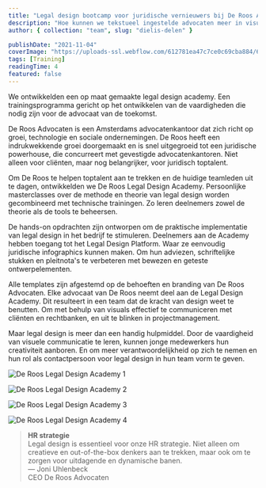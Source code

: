 ```yaml
---
title: "Legal design bootcamp voor juridische vernieuwers bij De Roos Advocaten"
description: "Hoe kunnen we tekstueel ingestelde advocaten meer in visueel laten denken en werken?"
author: { collection: "team", slug: "dielis-delen" }

publishDate: "2021-11-04"
coverImage: "https://uploads-ssl.webflow.com/612781ea47c7ce0c69cba884/644ff8dae17514a8ff6148da_64062e1e9cca8a0521702119_Group%25201459.png"
tags: [Training]
readingTime: 4
featured: false
---
```


We ontwikkelden een op maat gemaakte legal design academy. Een trainingsprogramma gericht op het ontwikkelen van de vaardigheden die nodig zijn voor de advocaat van de toekomst.

De Roos Advocaten is een Amsterdams advocatenkantoor dat zich richt op groei, technologie en sociale ondernemingen. De Roos heeft een indrukwekkende groei doorgemaakt en is snel uitgegroeid tot een juridische powerhouse, die concurreert met gevestigde advocatenkantoren. Niet alleen voor cliënten, maar nog belangrijker, voor juridisch toptalent.

Om De Roos te helpen toptalent aan te trekken en de huidige teamleden uit te dagen, ontwikkelden we De Roos Legal Design Academy. Persoonlijke masterclasses over de methode en theorie van legal design worden gecombineerd met technische trainingen. Zo leren deelnemers zowel de theorie als de tools te beheersen.

De hands-on opdrachten zijn ontworpen om de praktische implementatie van legal design in het bedrijf te stimuleren. Deelnemers aan de Academy hebben toegang tot het Legal Design Platform. Waar ze eenvoudig juridische infographics kunnen maken. Om hun adviezen, schriftelijke stukken en pleitnota's te verbeteren met bewezen en geteste ontwerpelementen.

Alle templates zijn afgestemd op de behoeften en branding van De Roos Advocaten. Elke advocaat van De Roos neemt deel aan de Legal Design Academy. Dit resulteert in een team dat de kracht van design weet te benutten. Om met behulp van visuals effectief te communiceren met cliënten en rechtbanken, en uit te blinken in projectmanagement.

Maar legal design is meer dan een handig hulpmiddel. Door de vaardigheid van visuele communicatie te leren, kunnen jonge medewerkers hun creativiteit aanboren. En om meer verantwoordelijkheid op zich te nemen en hun rol als contactpersoon voor legal design in hun team vorm te geven.

![De Roos Legal Design Academy 1](https://uploads-ssl.webflow.com/612781ea47c7ce0c69cba884/66aa820c5b5e8fc29c55f5fa_6183d9c2e5841026fae39d97_De%2520Roos%2520Academy%25201.png)

![De Roos Legal Design Academy 2](https://uploads-ssl.webflow.com/612781ea47c7ce0c69cba884/66aa820c5b5e8fc29c55f5e9_6183d9b53697fcf00e1b06d1_De%2520Roos%2520Academy%25202.png)

![De Roos Legal Design Academy 3](https://uploads-ssl.webflow.com/612781ea47c7ce0c69cba884/66aa820c5b5e8fc29c55f5f6_6183d9ba421dc4e4fa54efc7_De%2520Roos%2520Academy%25203.png)

![De Roos Legal Design Academy 4](https://uploads-ssl.webflow.com/612781ea47c7ce0c69cba884/66aa820c5b5e8fc29c55f60f_6183d9a9c68c8818ddbcb84f_De%2520Roos%2520Academy%25204.png)

> **HR strategie**  
> Legal design is essentieel voor onze HR strategie. Niet alleen om creatieve en out-of-the-box denkers aan te trekken, maar ook om te zorgen voor uitdagende en dynamische banen.  
> — Joni Uhlenbeck  
> CEO De Roos Advocaten
